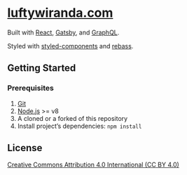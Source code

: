 # [luftywiranda.com](https://www.luftywiranda.com)

Built with [React](https://reactjs.org), [Gatsby](https://www.gatsbyjs.org), and [GraphQL](https://graphql.org/).

Styled with [styled-components](https://www.styled-components.com) and [rebass](https://github.com/jxnblk/rebass).

## Getting Started

### Prerequisites

1. [Git](https://git-scm.com)
1. [Node.js](https://nodejs.org/en/) >= v8
1. A cloned or a forked of this repository
1. Install projectʼs dependencies: `npm install`

## License

[Creative Commons Attribution 4.0 International (CC BY 4.0)](https://creativecommons.org/licenses/by/4.0/)
